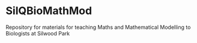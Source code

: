 # SilQBioMathMod
Repository for materials for teaching Maths and Mathematical Modelling to Biologists at Silwood Park
